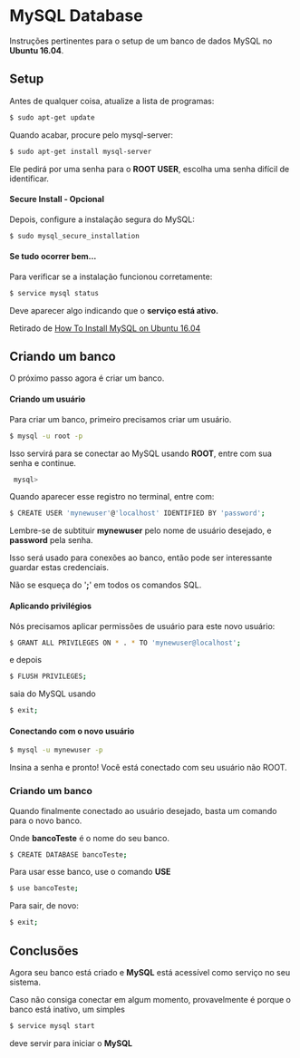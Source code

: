 # MySQL Database
Instruções pertinentes para o setup de um banco de dados MySQL no  **Ubuntu 16.04**. 

## Setup
Antes de qualquer coisa, atualize a lista de programas:

```bash
$ sudo apt-get update
```
Quando acabar, procure pelo mysql-server:

```bash
$ sudo apt-get install mysql-server
```

Ele pedirá por uma senha para o **ROOT USER**, escolha uma senha difícil de identificar. 


#### Secure Install - Opcional 
Depois, configure a instalação segura do MySQL:

```bash
$ sudo mysql_secure_installation
```

#### Se tudo ocorrer bem...
Para verificar se a instalação funcionou corretamente:

```bash
$ service mysql status
```
Deve aparecer algo indicando que o **serviço está ativo.**

Retirado de [How To Install MySQL on Ubuntu 16.04](https://www.digitalocean.com/community/tutorials/how-to-install-mysql-on-ubuntu-16-04)

## Criando um banco

O próximo passo agora é criar um banco.

#### Criando um usuário

Para criar um banco, primeiro precisamos criar um usuário.

```bash
$ mysql -u root -p
```
Isso servirá para se conectar ao MySQL usando **ROOT**, entre com sua senha e continue.

```bash
 mysql>
```
Quando aparecer esse registro no terminal, entre com:

```bash
$ CREATE USER 'mynewuser'@'localhost' IDENTIFIED BY 'password';
```

Lembre-se de subtituir **mynewuser** pelo nome de usuário desejado,
e **password** pela senha. 

Isso será usado para conexões ao banco, então pode ser interessante guardar
estas credenciais.

Não se esqueça do '**;**' em todos os comandos SQL.

#### Aplicando privilégios

Nós precisamos aplicar permissões de usuário para este novo usuário:

```bash
$ GRANT ALL PRIVILEGES ON * . * TO 'mynewuser@localhost';
```
e depois

```bash
$ FLUSH PRIVILEGES;
```
saia do MySQL usando

```bash
$ exit;
```

#### Conectando com o novo usuário

```bash
$ mysql -u mynewuser -p
```

Insina a senha e pronto! Você está conectado com seu usuário não ROOT.

### Criando um banco

Quando finalmente conectado ao usuário desejado, basta um comando para
o novo banco.

Onde **bancoTeste** é o nome do seu banco.

```bash
$ CREATE DATABASE bancoTeste;
```
Para usar esse banco, use o comando **USE**

```bash
$ use bancoTeste;
``` 
Para sair, de novo:

```bash
$ exit;
```

## Conclusões

Agora seu banco está criado e **MySQL** está acessível como serviço no seu sistema.

Caso não consiga conectar em algum momento, provavelmente é porque o banco está inativo,
um simples 

```bash
$ service mysql start
```

deve servir para iniciar o **MySQL**
